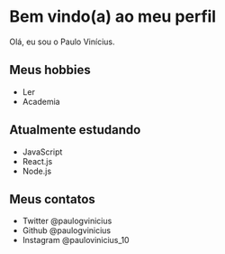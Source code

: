 # Bem vindo(a) ao meu perfil

Olá, eu sou o Paulo Vinícius.

## Meus hobbies

- Ler
- Academia

## Atualmente estudando

- JavaScript
- React.js
- Node.js
## Meus contatos

- Twitter @paulogvinicius
- Github @paulogvinicius
- Instagram @paulovinicius_10
